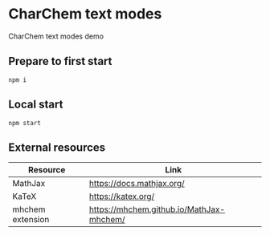 # CharChem text modes

CharChem text modes demo

## Prepare to first start

```
npm i
```

## Local start

```
npm start
```



## External resources
| Resource | Link |
|--------  | ---- |
| MathJax | https://docs.mathjax.org/ |
| KaTeX | https://katex.org/ |
| mhchem extension | https://mhchem.github.io/MathJax-mhchem/ |
